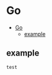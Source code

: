 # Go
<!--ts-->
   * [Go](#go)
      * [example](#example)

<!-- Added by: morelly_t1, at: Wed 23 Dec 2020 02:15:38 PM CET -->

<!--te-->
## example
```go
test
```